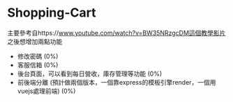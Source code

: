 # Shopping-Cart
主要參考自https://www.youtube.com/watch?v=BW35NRzgcDM這個教學影片
之後想增加兩點功能
* 修改密碼 (0%)
* 客服信箱 (0%)
* 後台頁面，可以看到每日營收，庫存管理等功能 (0%)
* 前後端分離 (預計做兩個版本，一個靠express的模板引擎render，一個用vuejs處理前端) (0%)
